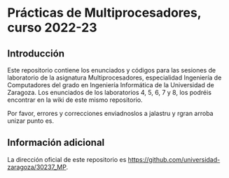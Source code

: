 # Prácticas de Multiprocesadores, curso 2022-23

## Introducción
Este repositorio contiene los enunciados y códigos para las sesiones de laboratorio de la asignatura Multiprocesadores, especialidad Ingeniería de Computadores del grado en Ingeniería Informática de la Universidad de Zaragoza. Los enunciados de los laboratorios 4, 5, 6, 7 y 8, los podréis encontrar en la wiki de este mismo repositorio. 

Por favor, errores y correcciones enviadnoslos a jalastru y rgran arroba unizar punto es.

## Información adicional
La dirección oficial de este repositorio es https://github.com/universidad-zaragoza/30237_MP.
